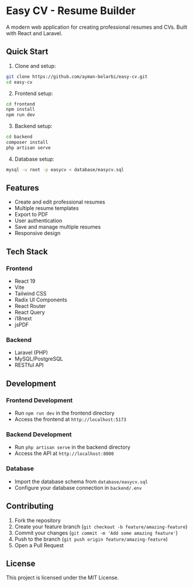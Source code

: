 # Easy CV - Resume Builder

A modern web application for creating professional resumes and CVs. Built with React and Laravel.

## Quick Start

1. Clone and setup:
```bash
git clone https://github.com/ayman-belarbi/easy-cv.git
cd easy-cv
```

2. Frontend setup:
```bash
cd frontend
npm install
npm run dev
```

3. Backend setup:
```bash
cd backend
composer install
php artisan serve
```

4. Database setup:
```bash
mysql -u root -p easycv < database/easycv.sql
```

## Features

- Create and edit professional resumes
- Multiple resume templates
- Export to PDF
- User authentication
- Save and manage multiple resumes
- Responsive design

## Tech Stack

### Frontend
- React 19
- Vite
- Tailwind CSS
- Radix UI Components
- React Router
- React Query
- i18next
- jsPDF

### Backend
- Laravel (PHP)
- MySQL/PostgreSQL
- RESTful API

## Development

### Frontend Development
- Run `npm run dev` in the frontend directory
- Access the frontend at `http://localhost:5173`

### Backend Development
- Run `php artisan serve` in the backend directory
- Access the API at `http://localhost:8000`

### Database
- Import the database schema from `database/easycv.sql`
- Configure your database connection in `backend/.env`

## Contributing

1. Fork the repository
2. Create your feature branch (`git checkout -b feature/amazing-feature`)
3. Commit your changes (`git commit -m 'Add some amazing feature'`)
4. Push to the branch (`git push origin feature/amazing-feature`)
5. Open a Pull Request

## License

This project is licensed under the MIT License. 
